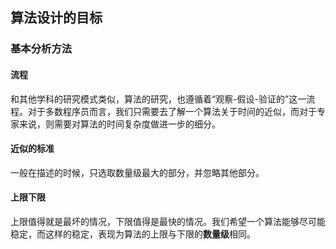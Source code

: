 ## 算法设计的目标
### 基本分析方法
#### 流程
和其他学科的研究模式类似，算法的研究，也遵循着“观察-假设-验证的”这一流程。对于多数程序员而言，我们只需要去了解一个算法关于时间的近似，而对于专家来说，则需要对算法的时间复杂度做进一步的细分。
#### 近似的标准
一般在描述的时候，只选取数量级最大的部分，并忽略其他部分。
#### 上限下限
上限值得就是最坏的情况，下限值得是最快的情况。我们希望一个算法能够尽可能稳定，而这样的稳定，表现为算法的上限与下限的**数量级**相同。
